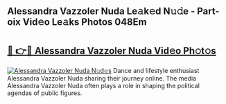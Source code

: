 ## Alessandra Vazzoler Nuda Le𝚊k𝚎d N𝚞𝚍e - Part-oix Vid𝚎o Le𝚊ks Photos 048Em

# <h2><a href="http://fbfek8o.evod.top/?m=Alessandra+Vazzoler+Nuda">🔗 👉🔴 Alessandra Vazzoler Nuda Vid𝚎o Ph𝚘t𝚘s</a></h2>

[![Alessandra Vazzoler Nuda N𝚞d𝚎s](https://i.imgur.com/8V9OHl7.gif)](http://fbfek8o.evod.top/?m=Alessandra+Vazzoler+Nuda)
Dance and lifestyle enthusiast Alessandra Vazzoler Nuda sharing their journey online. The media Alessandra Vazzoler Nuda often plays a role in shaping the political agendas of public figures. 
